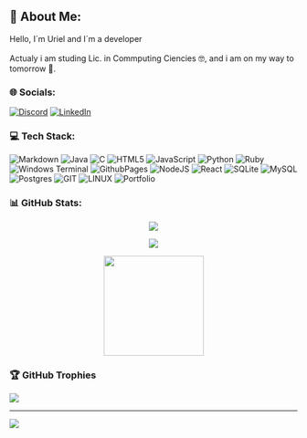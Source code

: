 ## 💫 About Me:
Hello, I´m Uriel and I´m a developer<br><br>Actualy i am studing Lic. in Commputing Ciencies 🤓, and i am on my way to tomorrow 🦾.


### 🌐 Socials:
[![Discord](https://img.shields.io/badge/Discord-%237289DA.svg?logo=discord&logoColor=white)](https://discord.gg/Aluz#4815) [![LinkedIn](https://img.shields.io/badge/LinkedIn-%230077B5.svg?logo=linkedin&logoColor=white)](https://www.linkedin.com/in/alexis-uriel-guzman-65815a248) 

### 💻 Tech Stack:
![Markdown](https://img.shields.io/badge/markdown-%23000000.svg?style=plastic&logo=markdown&logoColor=white) ![Java](https://img.shields.io/badge/java-%23ED8B00.svg?style=plastic&logo=openjdk&logoColor=white) ![C](https://img.shields.io/badge/c-%2300599C.svg?style=plastic&logo=c&logoColor=white) ![HTML5](https://img.shields.io/badge/html5-%23E34F26.svg?style=plastic&logo=html5&logoColor=white) ![JavaScript](https://img.shields.io/badge/javascript-%23323330.svg?style=plastic&logo=javascript&logoColor=%23F7DF1E) ![Python](https://img.shields.io/badge/python-3670A0?style=plastic&logo=python&logoColor=ffdd54) ![Ruby](https://img.shields.io/badge/ruby-%23CC342D.svg?style=plastic&logo=ruby&logoColor=white) ![Windows Terminal](https://img.shields.io/badge/Windows%20Terminal-%234D4D4D.svg?style=plastic&logo=windows-terminal&logoColor=white) ![GithubPages](https://img.shields.io/badge/github%20pages-121013?style=plastic&logo=github&logoColor=white) ![NodeJS](https://img.shields.io/badge/node.js-6DA55F?style=plastic&logo=node.js&logoColor=white) ![React](https://img.shields.io/badge/react-%2320232a.svg?style=plastic&logo=react&logoColor=%2361DAFB) ![SQLite](https://img.shields.io/badge/sqlite-%2307405e.svg?style=plastic&logo=sqlite&logoColor=white) ![MySQL](https://img.shields.io/badge/mysql-%2300000f.svg?style=plastic&logo=mysql&logoColor=white) ![Postgres](https://img.shields.io/badge/postgres-%23316192.svg?style=plastic&logo=postgresql&logoColor=white) ![GIT](https://img.shields.io/badge/Git-fc6d26?style=plastic&logo=git&logoColor=white) ![LINUX](https://img.shields.io/badge/Linux-FCC624?style=plastic&logo=linux&logoColor=black) ![Portfolio](https://img.shields.io/badge/Portfolio-%23000000.svg?style=plastic&logo=firefox&logoColor=#FF7139)

### 📊 GitHub Stats:
<p align="center">
<img src="https://github-readme-streak-stats.herokuapp.com/?user=Uriel-Gz&theme=react&hide_border=true">

</p>
<p align="center">
<img src="https://github-readme-stats.vercel.app/api?username=Uriel-Gz&theme=react&hide_border=true&include_all_commits=false&count_private=true">
</p>
<p align="center">
<img height="175px" src="https://github-readme-stats.vercel.app/api/top-langs/?username=Uriel-Gz&theme=react&hide_border=true&include_all_commits=false&count_private=true&layout=compact">
</p>

### 🏆 GitHub Trophies
![](https://github-profile-trophy.vercel.app/?username=Uriel-Gz&theme=juicyfresh&no-frame=true&no-bg=false&margin-w=4)

---
[![](https://visitcount.itsvg.in/api?id=Uriel-Gz&icon=0&color=0)](https://visitcount.itsvg.in)

<!-- Proudly created with GPRM ( https://gprm.itsvg.in ) -->
